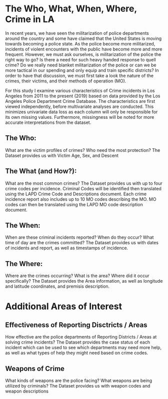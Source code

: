 # The Who, What, When, Where, Crime in LA

In recent years, we have seen the militarization of police departments around the 
country and some have claimed that the United States is moving towards becoming a 
police state. As the police become more militarized, incidents of violent 
encounters with the public have become more and more frequent. However, we must 
ask ourselves, is militarization of the police the right way to go? Is there a 
need for such heavy handed response to quell crime? Do we really need blanket 
militarization of the police or can we be more tactical in our spending and 
only equip and train specific districts? In order to have that discussion, we 
must first take a look the nature of the crimes, their victims, and their methods 
of operation (MO). 
	
For this study I examine various characteristics of Crime incidents in Los Angeles 
from 2011 to the present (2019) based on data provided by the Los Angeles Police 
Department Crime Database. The characteristics are first viewed independently, 
before multivariate analyses are conducted. This minimizes univariate data loss 
as each column will only be responsible for its own missing values. Furthermore, 
missingness will be noted for more accurate interpretations from the dataset. 

## The Who: 
  
What are the victim profiles of crimes? Who need the most protection? The Dataset 
provides us with Victim Age, Sex, and Descent

## The What (and How?): 
  
What are the most common crimes? The Dataset provides us with up to four crime 
codes per incidence. Criminal Codes will be identified then translated using the 
LAPD Crime Code and Descriptions document. Each crime incidence report also 
includes up to 10 MO codes describing the MO. MO codes can then be translated 
using the LAPD MO code description document. 

## The When: 
  
When are these criminal incidents reported? When do they occur? What time of day 
are the crimes committed? The Dataset provides us with dates of incidents and 
report, as well as timestamps of incidence. 

## The Where: 

Where are the crimes occurring? What is the area? Where did it occur specifically? 
The Dataset provides the Area information, as well as longitude and latitude 
coordinates, and premisis description. 

# Additional Areas of Interest

## Effectiveness of Reporting Disctricts / Areas  

How effective are the police departments of Reporting Districts / Areas at 
solving crime incidents? The Dataset provides the case status of each incident 
which can be used to see which departments may need more help, as well as what 
types of help they might need based on crime codes. 
  
## Weapons of Crime 

What kinds of weapons are the police facing? What weapons are being utilized by 
criminals? The Dataset provides us with weapon codes and weapon descriptions 

  

	





